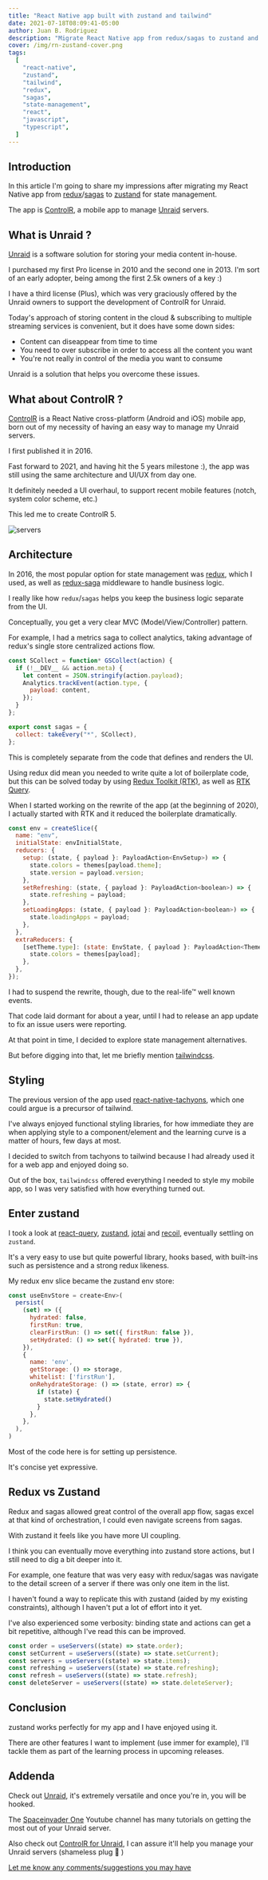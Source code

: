 ```yaml
---
title: "React Native app built with zustand and tailwind"
date: 2021-07-18T08:09:41-05:00
author: Juan B. Rodriguez
description: "Migrate React Native app from redux/sagas to zustand and implement tailwindcss along the way"
cover: /img/rn-zustand-cover.png
tags:
  [
    "react-native",
    "zustand",
    "tailwind",
    "redux",
    "sagas",
    "state-management",
    "react",
    "javascript",
    "typescript",
  ]
---
```


## Introduction

In this article I'm going to share my impressions after migrating my React Native app from [redux](https://reduxjs.org)/[sagas](https://redux-saga.js.org/) to [zustand](https://github.com/pmndrs/zustand) for state management.

The app is [ControlR](https://www.apertoire.com/controlr/), a mobile app to manage [Unraid](https://unraid.net/) servers.

## What is Unraid ?

[Unraid](https://unraid.net/) is a software solution for storing your media content in-house.

I purchased my first Pro license in 2010 and the second one in 2013.
I'm sort of an early adopter, being among the first 2.5k owners of a key :)

I have a third license (Plus), which was very graciously offered by the Unraid owners to support the development of ControlR for Unraid.

Today's approach of storing content in the cloud & subscribing to multiple streaming services is convenient, but it does have some down sides:

- Content can diseappear from time to time
- You need to over subscribe in order to access all the content you want
- You're not really in control of the media you want to consume

Unraid is a solution that helps you overcome these issues.

## What about ControlR ?

[ControlR](https://www.apertoire.com/controlr/) is a React Native cross-platform (Android and iOS) mobile app, born out of my necessity of having an easy way to manage my Unraid servers.

I first published it in 2016.

Fast forward to 2021, and having hit the 5 years milestone :), the app was still using the same architecture and UI/UX from day one.

It definitely needed a UI overhaul, to support recent mobile features (notch, system color scheme, etc.)

This led me to create ControlR 5.

![servers](/img/rn-zustand-servers.png)

## Architecture

In 2016, the most popular option for state management was [redux](https://redux.js.org/), which I used, as well as [redux-saga](https://redux-saga.js.org/) middleware to handle business logic.

I really like how `redux`/`sagas` helps you keep the business logic separate from the UI.

Conceptually, you get a very clear MVC (Model/View/Controller) pattern.

For example, I had a metrics saga to collect analytics, taking advantage of redux's single store centralized actions flow.

```javascript
const SCollect = function* GSCollect(action) {
  if (!__DEV__ && action.meta) {
    let content = JSON.stringify(action.payload);
    Analytics.trackEvent(action.type, {
      payload: content,
    });
  }
};

export const sagas = {
  collect: takeEvery("*", SCollect),
};
```

This is completely separate from the code that defines and renders the UI.

Using redux did mean you needed to write quite a lot of boilerplate code, but this can be solved today by using [Redux Toolkit (RTK)](https://redux-toolkit.js.org/), as well as [RTK Query](https://redux-toolkit.js.org/rtk-query/overview).

When I started working on the rewrite of the app (at the beginning of 2020), I actually started with RTK and it reduced the boilerplate dramatically.

```javascript
const env = createSlice({
  name: "env",
  initialState: envInitialState,
  reducers: {
    setup: (state, { payload }: PayloadAction<EnvSetup>) => {
      state.colors = themes[payload.theme];
      state.version = payload.version;
    },
    setRefreshing: (state, { payload }: PayloadAction<boolean>) => {
      state.refreshing = payload;
    },
    setLoadingApps: (state, { payload }: PayloadAction<boolean>) => {
      state.loadingApps = payload;
    },
  },
  extraReducers: {
    [setTheme.type]: (state: EnvState, { payload }: PayloadAction<Theme>) => {
      state.colors = themes[payload];
    },
  },
});
```

I had to suspend the rewrite, though, due to the real-life&trade; well known events.

That code laid dormant for about a year, until I had to release an app update to fix an issue users were reporting.

At that point in time, I decided to explore state management alternatives.

But before digging into that, let me briefly mention [tailwindcss](https://tailwindcss.com/).

## Styling

The previous version of the app used [react-native-tachyons](https://github.com/tachyons-css/react-native-style-tachyons), which one could argue is a precursor of tailwind.

I've always enjoyed functional styling libraries, for how immediate they are when applying style to a component/element and the learning curve is a matter of hours, few days at most.

I decided to switch from tachyons to tailwind because I had already used it for a web app and enjoyed doing so.

Out of the box, `tailwindcss` offered everything I needed to style my mobile app, so I was very satisfied with how everything turned out.

## Enter zustand

I took a look at [react-query](https://react-query.tanstack.com/), [zustand](https://github.com/pmndrs/zustand), [jotai](https://github.com/pmndrs/jotai) and [recoil](https://recoiljs.org/), eventually settling on `zustand`.

It's a very easy to use but quite powerful library, hooks based, with built-ins such as persistence and a strong redux likeness.

My redux env slice became the zustand env store:

```javascript
const useEnvStore = create<Env>(
  persist(
    (set) => ({
      hydrated: false,
      firstRun: true,
      clearFirstRun: () => set({ firstRun: false }),
      setHydrated: () => set({ hydrated: true }),
    }),
    {
      name: 'env',
      getStorage: () => storage,
      whitelist: ['firstRun'],
      onRehydrateStorage: () => (state, error) => {
        if (state) {
          state.setHydrated()
        }
      },
    },
  ),
)
```

Most of the code here is for setting up persistence.

It's concise yet expressive.

## Redux vs Zustand

Redux and sagas allowed great control of the overall app flow, sagas excel at that kind of orchestration, I could even navigate screens from sagas.

With zustand it feels like you have more UI coupling.

I think you can eventually move everything into zustand store actions, but I still need to dig a bit deeper into it.

For example, one feature that was very easy with redux/sagas was navigate to the detail screen of a server if there was only one item in the list.

I haven't found a way to replicate this with zustand (aided by my existing constraints), although I haven't put a lot of effort into it yet.

I've also experienced some verbosity: binding state and actions can get a bit repetitive, although I've read this can be improved.

```javascript
const order = useServers((state) => state.order);
const setCurrent = useServers((state) => state.setCurrent);
const servers = useServers((state) => state.items);
const refreshing = useServers((state) => state.refreshing);
const refresh = useServers((state) => state.refresh);
const deleteServer = useServers((state) => state.deleteServer);
```

## Conclusion

zustand works perfectly for my app and I have enjoyed using it.

There are other features I want to implement (use immer for example), I'll tackle them as part of the learning process in upcoming releases.

## Addenda

Check out [Unraid](https://unraid.net), it's extremely versatile and once you're in, you will be hooked.

The [Spaceinvader One](https://www.youtube.com/c/SpaceinvaderOne) Youtube channel has many tutorials on getting the most out of your Unraid server.

Also check out [ControlR for Unraid](https://www.apertoire.com/controlr/), I can assure it'll help you manage your Unraid servers (shameless plug 🙌 )

[Let me know any comments/suggestions you may have](https://twitter.com/jbrodriguezio/status/1416771768551940100)
